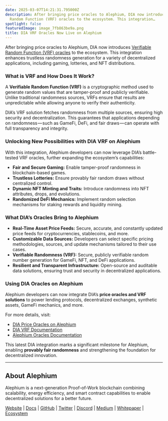```yaml
---
date: 2025-03-07T14:21:31.795000Z
description: After bringing price oracles to Alephium, DIA now introduces Verifiable
  Random Function (VRF) oracles to the ecosystem. This integration…
spotlight: false
featuredImage: image_7fb863be9a.png
title: DIA VRF Oracles Now Live on Alephium
---
```


After bringing price oracles to Alephium, DIA now introduces [Verifiable Random Function (VRF) oracles](https://docs.alephium.org/infrastructure/Oracles/#randomness-oracles) to the ecosystem. This integration enhances trustless randomness generation for a variety of decentralized applications, including gaming, lotteries, and NFT distributions.

### What is VRF and How Does It Work?

A **Verifiable Random Function (VRF)** is a cryptographic method used to generate random values that are tamper-proof and publicly verifiable. Unlike traditional randomness sources, VRFs ensure that results are unpredictable while allowing anyone to verify their authenticity.

DIA’s VRF solution fetches randomness from multiple sources, ensuring high security and decentralization. This guarantees that applications depending on randomness — such as GameFi, DeFi, and fair draws — can operate with full transparency and integrity.

### Unlocking New Possibilities with DIA VRF on Alephium

With this integration, Alephium developers can now leverage DIA’s battle-tested VRF oracles, further expanding the ecosystem’s capabilities:

- **Fair and Secure Gaming:** Enable tamper-proof randomness in blockchain-based games.
- **Trustless Lotteries:** Ensure provably fair random draws without centralized control.
- **Dynamic NFT Minting and Traits:** Introduce randomness into NFT attributes, drops, and evolutions.
- **Randomized DeFi Mechanics:** Implement random selection mechanisms for staking rewards and liquidity mining.

### What DIA’s Oracles Bring to Alephium

- **Real-Time Asset Price Feeds:** Secure, accurate, and constantly updated price feeds for cryptocurrencies, stablecoins, and more.
- **Customizable Data Sources:** Developers can select specific pricing methodologies, sources, and update mechanisms tailored to their use cases.
- **Verifiable Randomness (VRF):** Secure, publicly verifiable random number generation for GameFi, NFT, and DeFi applications.
- **Resilient and Transparent Infrastructure:** Open-source and auditable data solutions, ensuring trust and security in decentralized applications.

### Using DIA Oracles on Alephium

Alephium developers can now integrate DIA’s **price oracles and VRF solutions** to power lending protocols, decentralized exchanges, synthetic assets, GameFi mechanics, and more.

For more details, visit:

- [DIA Price Oracles on Alephium](https://www.diadata.org/blog/post/dia-price-oracles-alephium-mainnet/)
- [DIA VRF Documentation](https://www.diadata.org/onchain-randomness/)
- [Alephium Oracles Documentation](https://docs.alephium.org/infrastructure/Oracles/)

This latest DIA integration marks a significant milestone for Alephium, enabling **provably fair randomness** and strengthening the foundation for decentralized innovation.

---

## About Alephium

Alephium is a next-generation Proof-of-Work blockchain combining scalability, energy efficiency, and smart contract capabilities to enable decentralized solutions for a better future.

[Website](/) | [Docs](https://docs.alephium.org/) | [GitHub](https://github.com/alephium) | [Twitter](https://twitter.com/alephium) | [Discord](/discord) | [Medium](https://medium.com/@alephium) | [Whitepaper](https://github.com/alephium/white-paper) | [Ecosystem](https://www.alph.land/)
